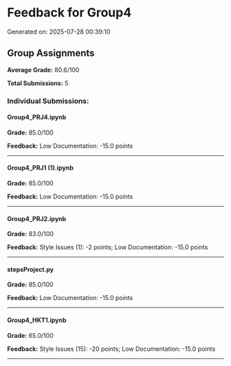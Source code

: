 # Feedback for Group4

Generated on: 2025-07-28 00:39:10

## Group Assignments

**Average Grade:** 80.6/100

**Total Submissions:** 5

### Individual Submissions:

#### Group4_PRJ4.ipynb

**Grade:** 85.0/100

**Feedback:** Low Documentation: -15.0 points

---

#### Group4_PRJ1 (1).ipynb

**Grade:** 85.0/100

**Feedback:** Low Documentation: -15.0 points

---

#### Group4_PRJ2.ipynb

**Grade:** 83.0/100

**Feedback:** Style Issues (1): -2 points; Low Documentation: -15.0 points

---

#### stepsProject.py

**Grade:** 85.0/100

**Feedback:** Low Documentation: -15.0 points

---

#### Group4_HKT1.ipynb

**Grade:** 65.0/100

**Feedback:** Style Issues (15): -20 points; Low Documentation: -15.0 points

---

